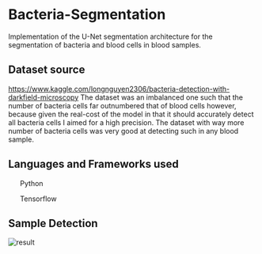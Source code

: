 # Bacteria-Segmentation
Implementation of the U-Net segmentation architecture for the segmentation of bacteria and blood cells in blood samples.

## Dataset source
https://www.kaggle.com/longnguyen2306/bacteria-detection-with-darkfield-microscopy
The dataset was an imbalanced one such that the number of bacteria cells far outnumbered that of blood cells however, because given the real-cost of the model in that it should accurately detect all bacteria cells I aimed for a high precision. The dataset with way more number of bacteria cells was very good at detecting such in any blood sample.

## Languages and Frameworks used
<ol> Python </ol>
<ol> Tensorflow </ol>

## Sample Detection
![result](https://user-images.githubusercontent.com/40724187/147733705-12bb1d92-1f0c-4279-b206-f75178f4a97d.png)
